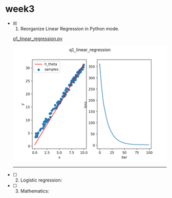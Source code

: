 # week3
- [x] 1. Reorganize Linear Regression in Python mode.

  [q1_linear_regression.py](./q1_linear_regression.py)  

  ![结果](result/Figure_1.png)
  ___
- [ ] 2. Logistic regression:
- [ ] 3. Mathematics: